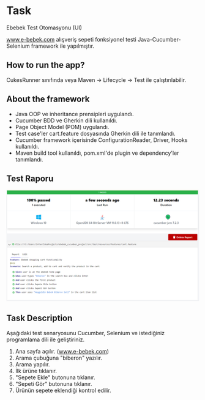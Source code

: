 # Task
Ebebek Test Otomasyonu (UI)

www.e-bebek.com alışveriş sepeti fonksiyonel testi Java-Cucumber-Selenium framework ile yapılmıştır.

## How to run the app?
CukesRunner sınıfında veya Maven -> Lifecycle -> Test ile çalıştırılabilir.

## About the framework
* Java OOP ve inheritance prensipleri uygulandı.
* Cucumber BDD ve Gherkin dili kullanıldı.
* Page Object Model (POM) uygulandı.
* Test case'ler cart.feature dosyasında Gherkin dili ile tanımlandı.
* Cucumber framework içerisinde ConfigurationReader, Driver, Hooks kullanıldı.
* Maven build tool kullanıldı, pom.xml'de plugin ve dependency'ler tanımlandı.

## Test Raporu
![img.png](img.png)

## Task Description
Aşağıdaki test senaryosunu Cucumber, Selenium ve istediğiniz programlama dili ile geliştiriniz.
1. Ana sayfa açılır. (www.e-bebek.com)
2. Arama çubuğuna "biberon" yazılır.
3. Arama yapılır.
4. İlk ürüne tıklanır.
5. "Sepete Ekle" butonuna tıklanır.
6. "Sepeti Gör” butonuna tıklanır.
7. Ürünün sepete eklendiği kontrol edilir.

